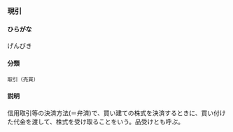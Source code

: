 <div style="display:none;">

## [あ行](securities-terms?id=あ行)
## [か行](securities-terms?id=か行)

</div>

### 現引

#### ひらがな

げんびき

#### 分類

`取引（売買）`

#### 説明

信用取引等の決済方法(＝弁済)で、買い建ての株式を決済するときに、買い付けた代金を渡して、株式を受け取ることをいう。品受けとも呼ぶ。

<div style="display:none;">

## [さ行](securities-terms?id=さ行)
## [た行](securities-terms?id=た行)
## [な行](securities-terms?id=な行)
## [は行](securities-terms?id=は行)
## [ま行](securities-terms?id=ま行)
## [や行](securities-terms?id=や行)
## [ら行](securities-terms?id=ら行)
## [わ行](securities-terms?id=わ行)
## [英数字・記号](securities-terms?id=英数字・記号)

</div>

